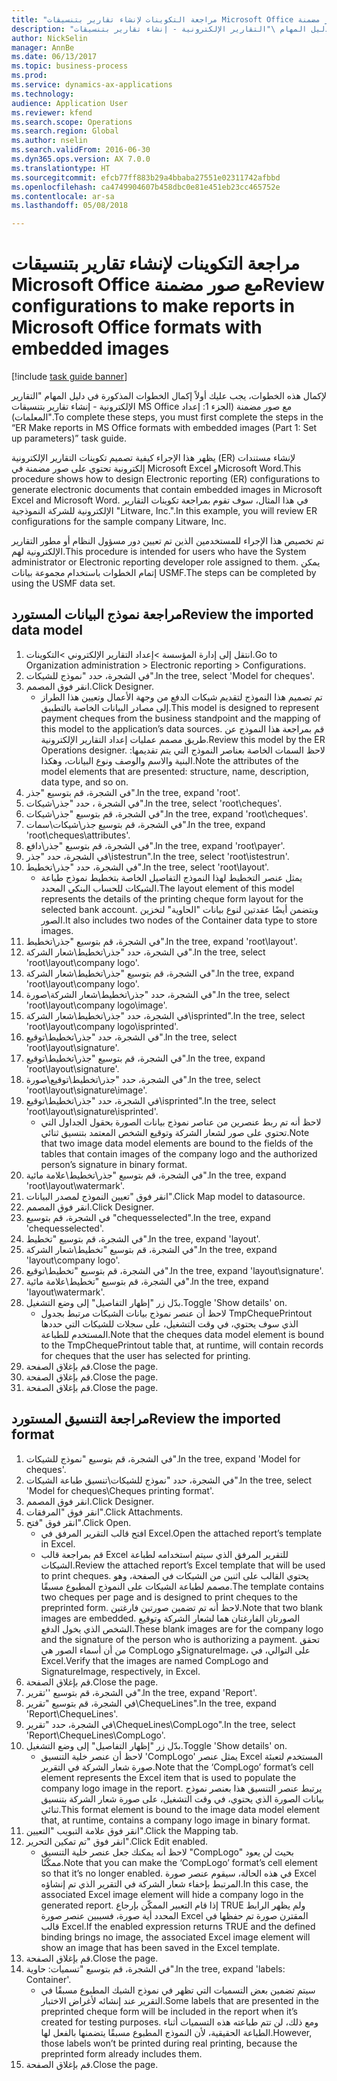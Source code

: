 ```yaml
--- 
title: "مراجعة التكوينات لإنشاء تقارير بتنسيقات Microsoft Office مع صور مضمنة"
description: "لإكمال هذه الخطوات، يجب عليك أولاً إكمال الخطوات المذكورة في دليل المهام \"التقارير الإلكترونية - إنشاء تقارير بتنسيقات MS Office مع صور مضمنة (الجزء 1 - إعداد المعلمات)‬\"."
author: NickSelin
manager: AnnBe
ms.date: 06/13/2017
ms.topic: business-process
ms.prod: 
ms.service: dynamics-ax-applications
ms.technology: 
audience: Application User
ms.reviewer: kfend
ms.search.scope: Operations
ms.search.region: Global
ms.author: nselin
ms.search.validFrom: 2016-06-30
ms.dyn365.ops.version: AX 7.0.0
ms.translationtype: HT
ms.sourcegitcommit: efcb77ff883b29a4bbaba27551e02311742afbbd
ms.openlocfilehash: ca4749904607b458dbc0e81e451eb23cc465752e
ms.contentlocale: ar-sa
ms.lasthandoff: 05/08/2018

---
```

# <a name="review-configurations-to-make-reports-in-microsoft-office-formats-with-embedded-images"></a><span data-ttu-id="58fda-103">مراجعة التكوينات لإنشاء تقارير بتنسيقات Microsoft Office مع صور مضمنة</span><span class="sxs-lookup"><span data-stu-id="58fda-103">Review configurations to make reports in Microsoft Office formats with embedded images</span></span>

[!include [task guide banner](../../includes/task-guide-banner.md)]

<span data-ttu-id="58fda-104">لإكمال هذه الخطوات، يجب عليك أولاً إكمال الخطوات المذكورة في دليل المهام "التقارير الإلكترونية - إنشاء تقارير بتنسيقات MS Office مع صور مضمنة (الجزء 1: إعداد المعلمات)‬".</span><span class="sxs-lookup"><span data-stu-id="58fda-104">To complete these steps, you must first complete the steps in the “ER Make reports in MS Office formats with embedded images (Part 1: Set up parameters)” task guide.</span></span>

<span data-ttu-id="58fda-105">يظهر هذا الإجراء كيفية تصميم تكوينات التقارير الإلكترونية (ER) لإنشاء مستندات إلكترونية تحتوي على صور مضمنة في Microsoft Excel وMicrosoft Word.</span><span class="sxs-lookup"><span data-stu-id="58fda-105">This procedure shows how to design Electronic reporting (ER) configurations to generate electronic documents that contain embedded images in Microsoft Excel and Microsoft Word.</span></span> <span data-ttu-id="58fda-106">في هذا المثال، سوف تقوم بمراجعة تكوينات التقارير الإلكترونية للشركة النموذجية "Litware, Inc.".</span><span class="sxs-lookup"><span data-stu-id="58fda-106">In this example, you will review ER configurations for the sample company Litware, Inc.</span></span> 

<span data-ttu-id="58fda-107">تم تخصيص هذا الإجراء للمستخدمين الذين تم تعيين دور مسؤول النظام أو مطور التقارير الإلكترونية لهم.</span><span class="sxs-lookup"><span data-stu-id="58fda-107">This procedure is intended for users who have the System administrator or Electronic reporting developer role assigned to them.</span></span> <span data-ttu-id="58fda-108">يمكن إتمام الخطوات باستخدام مجموعة بيانات USMF.</span><span class="sxs-lookup"><span data-stu-id="58fda-108">The steps can be completed by using the USMF data set.</span></span>


## <a name="review-the-imported-data-model"></a><span data-ttu-id="58fda-109">مراجعة نموذج البيانات المستورد</span><span class="sxs-lookup"><span data-stu-id="58fda-109">Review the imported data model</span></span>
1. <span data-ttu-id="58fda-110">انتقل إلى إدارة المؤسسة >إعداد التقارير الإلكتروني >التكوينات.</span><span class="sxs-lookup"><span data-stu-id="58fda-110">Go to Organization administration > Electronic reporting > Configurations.</span></span>
2. <span data-ttu-id="58fda-111">في الشجرة، حدد "نموذج للشيكات".</span><span class="sxs-lookup"><span data-stu-id="58fda-111">In the tree, select 'Model for cheques'.</span></span>
3. <span data-ttu-id="58fda-112">انقر فوق المصمم.</span><span class="sxs-lookup"><span data-stu-id="58fda-112">Click Designer.</span></span>
    * <span data-ttu-id="58fda-113">تم تصميم هذا النموذج لتقديم شيكات الدفع من وجهة الأعمال وتعيين هذا الطراز إلى مصادر البيانات الخاصة بالتطبيق.</span><span class="sxs-lookup"><span data-stu-id="58fda-113">This model is designed to represent payment cheques from the business standpoint and the mapping of this model to the application’s data sources.</span></span> <span data-ttu-id="58fda-114">قم بمراجعة هذا النموذج عن طريق مصمم عمليات إعداد التقارير الإلكترونية.</span><span class="sxs-lookup"><span data-stu-id="58fda-114">Review this model by the ER Operations designer.</span></span> <span data-ttu-id="58fda-115">لاحظ السمات الخاصة بعناصر النموذج التي يتم تقديمها: البنية والاسم والوصف ونوع البيانات، وهكذا.</span><span class="sxs-lookup"><span data-stu-id="58fda-115">Note the attributes of the model elements that are presented: structure, name, description, data type, and so on.</span></span>   
4. <span data-ttu-id="58fda-116">في الشجرة، قم بتوسيع "جذر".</span><span class="sxs-lookup"><span data-stu-id="58fda-116">In the tree, expand 'root'.</span></span>
5. <span data-ttu-id="58fda-117">في الشجرة ، حدد "جذر\شيكات".</span><span class="sxs-lookup"><span data-stu-id="58fda-117">In the tree, select 'root\cheques'.</span></span>
6. <span data-ttu-id="58fda-118">في الشجرة، قم بتوسيع "جذر\شيكات".</span><span class="sxs-lookup"><span data-stu-id="58fda-118">In the tree, expand 'root\cheques'.</span></span>
7. <span data-ttu-id="58fda-119">في الشجرة، قم بتوسيع جذر\شيكات\سمات".</span><span class="sxs-lookup"><span data-stu-id="58fda-119">In the tree, expand 'root\cheques\attributes'.</span></span>
8. <span data-ttu-id="58fda-120">في الشجرة، قم بتوسيع "جذر\دافع".</span><span class="sxs-lookup"><span data-stu-id="58fda-120">In the tree, expand 'root\payer'.</span></span>
9. <span data-ttu-id="58fda-121">في الشجرة، حدد "جذر\istestrun".</span><span class="sxs-lookup"><span data-stu-id="58fda-121">In the tree, select 'root\istestrun'.</span></span>
10. <span data-ttu-id="58fda-122">في الشجرة، حدد "جذر\تخطيط".</span><span class="sxs-lookup"><span data-stu-id="58fda-122">In the tree, select 'root\layout'.</span></span>
    * <span data-ttu-id="58fda-123">يمثل عنصر التخطيط لهذا النموذج التفاصيل الخاصة بتخطيط نموذج طباعة الشيكات للحساب البنكي المحدد.</span><span class="sxs-lookup"><span data-stu-id="58fda-123">The layout element of this model represents the details of the printing cheque form layout for the selected bank account.</span></span> <span data-ttu-id="58fda-124">ويتضمن أيضًا عقدتين لنوع بيانات "الحاوية" لتخزين الصور.</span><span class="sxs-lookup"><span data-stu-id="58fda-124">It also includes two nodes of the Container data type to store images.</span></span>   
11. <span data-ttu-id="58fda-125">في الشجرة، قم بتوسيع "جذر\تخطيط".</span><span class="sxs-lookup"><span data-stu-id="58fda-125">In the tree, expand 'root\layout'.</span></span>
12. <span data-ttu-id="58fda-126">في الشجرة، حدد "جذر\تخطيط\شعار الشركة".</span><span class="sxs-lookup"><span data-stu-id="58fda-126">In the tree, select 'root\layout\company logo'.</span></span>
13. <span data-ttu-id="58fda-127">في الشجرة، قم بتوسيع "جذر\تخطيط\شعار الشركة".</span><span class="sxs-lookup"><span data-stu-id="58fda-127">In the tree, expand 'root\layout\company logo'.</span></span>
14. <span data-ttu-id="58fda-128">في الشجرة، حدد "جذر\تخطيط\شعار الشركة\صورة".</span><span class="sxs-lookup"><span data-stu-id="58fda-128">In the tree, select 'root\layout\company logo\image'.</span></span>
15. <span data-ttu-id="58fda-129">في الشجرة، حدد "جذر\تخطيط\شعار الشركة\isprinted".</span><span class="sxs-lookup"><span data-stu-id="58fda-129">In the tree, select 'root\layout\company logo\isprinted'.</span></span>
16. <span data-ttu-id="58fda-130">في الشجرة، حدد "جذر\تخطيط\توقيع".</span><span class="sxs-lookup"><span data-stu-id="58fda-130">In the tree, select 'root\layout\signature'.</span></span>
17. <span data-ttu-id="58fda-131">في الشجرة، قم بتوسيع "جذر\تخطيط\توقيع".</span><span class="sxs-lookup"><span data-stu-id="58fda-131">In the tree, expand 'root\layout\signature'.</span></span>
18. <span data-ttu-id="58fda-132">في الشجرة، حدد "جذر\تخطيط\توقيع\صورة".</span><span class="sxs-lookup"><span data-stu-id="58fda-132">In the tree, select 'root\layout\signature\image'.</span></span>
19. <span data-ttu-id="58fda-133">في الشجرة، حدد "جذر\تخطيط\توقيع\isprinted".</span><span class="sxs-lookup"><span data-stu-id="58fda-133">In the tree, select 'root\layout\signature\isprinted'.</span></span>
    * <span data-ttu-id="58fda-134">لاحظ أنه تم ربط عنصرين من عناصر نموذج بيانات الصورة بحقول الجداول التي تحتوي على صور لشعار الشركة وتوقيع الشخص المعتمد بتنسيق ثنائي.</span><span class="sxs-lookup"><span data-stu-id="58fda-134">Note that two image data model elements are bound to the fields of the tables that contain images of the company logo and the authorized person’s signature in binary format.</span></span>  
20. <span data-ttu-id="58fda-135">في الشجرة، قم بتوسيع "جذر\تخطيط\علامة مائية".</span><span class="sxs-lookup"><span data-stu-id="58fda-135">In the tree, expand 'root\layout\watermark'.</span></span>
21. <span data-ttu-id="58fda-136">انقر فوق "تعيين النموذج لمصدر البيانات".</span><span class="sxs-lookup"><span data-stu-id="58fda-136">Click Map model to datasource.</span></span>
22. <span data-ttu-id="58fda-137">انقر فوق المصمم.</span><span class="sxs-lookup"><span data-stu-id="58fda-137">Click Designer.</span></span>
23. <span data-ttu-id="58fda-138">في الشجرة، قم بتوسيع "chequesselected".</span><span class="sxs-lookup"><span data-stu-id="58fda-138">In the tree, expand 'chequesselected'.</span></span>
24. <span data-ttu-id="58fda-139">في الشجرة، قم بتوسيع "تخطيط".</span><span class="sxs-lookup"><span data-stu-id="58fda-139">In the tree, expand 'layout'.</span></span>
25. <span data-ttu-id="58fda-140">في الشجرة، قم بتوسيع "تخطيط\شعار الشركة".</span><span class="sxs-lookup"><span data-stu-id="58fda-140">In the tree, expand 'layout\company logo'.</span></span>
26. <span data-ttu-id="58fda-141">في الشجرة، قم بتوسيع "تخطيط\توقيع".</span><span class="sxs-lookup"><span data-stu-id="58fda-141">In the tree, expand 'layout\signature'.</span></span>
27. <span data-ttu-id="58fda-142">في الشجرة، قم بتوسيع "تخطيط\علامة مائية".</span><span class="sxs-lookup"><span data-stu-id="58fda-142">In the tree, expand 'layout\watermark'.</span></span>
28. <span data-ttu-id="58fda-143">بدّل زر "إظهار التفاصيل" إلى وضع التشغيل.</span><span class="sxs-lookup"><span data-stu-id="58fda-143">Toggle 'Show details' on.</span></span>
    * <span data-ttu-id="58fda-144">لاحظ أن عنصر نموذج بيانات الشيكات مرتبط بجدول TmpChequePrintout الذي سوف يحتوي، في وقت التشغيل، على سجلات للشيكات التي حددها المستخدم للطباعة.</span><span class="sxs-lookup"><span data-stu-id="58fda-144">Note that the cheques data model element is bound to the TmpChequePrintout table that, at runtime, will contain records for cheques that the user has selected for printing.</span></span>   
29. <span data-ttu-id="58fda-145">قم بإغلاق الصفحة.</span><span class="sxs-lookup"><span data-stu-id="58fda-145">Close the page.</span></span>
30. <span data-ttu-id="58fda-146">قم بإغلاق الصفحة.</span><span class="sxs-lookup"><span data-stu-id="58fda-146">Close the page.</span></span>
31. <span data-ttu-id="58fda-147">قم بإغلاق الصفحة.</span><span class="sxs-lookup"><span data-stu-id="58fda-147">Close the page.</span></span>

## <a name="review-the-imported-format"></a><span data-ttu-id="58fda-148">مراجعة التنسيق المستورد</span><span class="sxs-lookup"><span data-stu-id="58fda-148">Review the imported format</span></span>
1. <span data-ttu-id="58fda-149">في الشجرة، قم بتوسيع "نموذج للشيكات".</span><span class="sxs-lookup"><span data-stu-id="58fda-149">In the tree, expand 'Model for cheques'.</span></span>
2. <span data-ttu-id="58fda-150">في الشجرة، حدد "نموذج للشيكات\تنسيق طباعة الشيكات".</span><span class="sxs-lookup"><span data-stu-id="58fda-150">In the tree, select 'Model for cheques\Cheques printing format'.</span></span>
3. <span data-ttu-id="58fda-151">انقر فوق المصمم.</span><span class="sxs-lookup"><span data-stu-id="58fda-151">Click Designer.</span></span>
4. <span data-ttu-id="58fda-152">انقر فوق "المرفقات".</span><span class="sxs-lookup"><span data-stu-id="58fda-152">Click Attachments.</span></span>
5. <span data-ttu-id="58fda-153">انقر فوق "فتح".</span><span class="sxs-lookup"><span data-stu-id="58fda-153">Click Open.</span></span>
    * <span data-ttu-id="58fda-154">افتح قالب التقرير المرفق في Excel.</span><span class="sxs-lookup"><span data-stu-id="58fda-154">Open the attached report’s template in Excel.</span></span>  
    * <span data-ttu-id="58fda-155">قم بمراجعة قالب Excel للتقرير المرفق الذي سيتم استخدامه لطباعة الشيكات.</span><span class="sxs-lookup"><span data-stu-id="58fda-155">Review the attached report’s Excel template that will be used to print cheques.</span></span> <span data-ttu-id="58fda-156">يحتوي القالب على اثنين من الشيكات في الصفحة، وهو مصمم لطباعة الشيكات على النموذج المطبوع مسبقًا.</span><span class="sxs-lookup"><span data-stu-id="58fda-156">The template contains two cheques per page and is designed to print cheques to the preprinted form.</span></span> <span data-ttu-id="58fda-157">لاحظ أنه تم تضمين صورتين فارغتين.</span><span class="sxs-lookup"><span data-stu-id="58fda-157">Note that two blank images are embedded.</span></span> <span data-ttu-id="58fda-158">الصورتان الفارغتان هما لشعار الشركة وتوقيع الشخص الذي يخول الدفع.</span><span class="sxs-lookup"><span data-stu-id="58fda-158">These blank images are for the company logo and the signature of the person who is authorizing a payment.</span></span> <span data-ttu-id="58fda-159">تحقق من أن أسماء الصور هي CompLogo وSignatureImage، على التوالي، في Excel.</span><span class="sxs-lookup"><span data-stu-id="58fda-159">Verify that the images are named CompLogo and SignatureImage, respectively, in Excel.</span></span>   
6. <span data-ttu-id="58fda-160">قم بإغلاق الصفحة.</span><span class="sxs-lookup"><span data-stu-id="58fda-160">Close the page.</span></span>
7. <span data-ttu-id="58fda-161">في الشجرة، قم بتوسيع ''تقرير".</span><span class="sxs-lookup"><span data-stu-id="58fda-161">In the tree, expand 'Report'.</span></span>
8. <span data-ttu-id="58fda-162">في الشجرة، قم بتوسيع "تقرير\ChequeLines".</span><span class="sxs-lookup"><span data-stu-id="58fda-162">In the tree, expand 'Report\ChequeLines'.</span></span>
9. <span data-ttu-id="58fda-163">في الشجرة، حدد "تقرير\ChequeLines\CompLogo".</span><span class="sxs-lookup"><span data-stu-id="58fda-163">In the tree, select 'Report\ChequeLines\CompLogo'.</span></span>
10. <span data-ttu-id="58fda-164">بدّل زر "إظهار التفاصيل" إلى وضع التشغيل.</span><span class="sxs-lookup"><span data-stu-id="58fda-164">Toggle 'Show details' on.</span></span>
    * <span data-ttu-id="58fda-165">لاحظ أن عنصر خلية التنسيق 'CompLogo' يمثل عنصر Excel المستخدم لتعبئة صورة شعار الشركة في التقرير.</span><span class="sxs-lookup"><span data-stu-id="58fda-165">Note that the ‘CompLogo’ format’s cell element represents the Excel item that is used to populate the company logo image in the report.</span></span> <span data-ttu-id="58fda-166">يرتبط عنصر التنسيق هذا بعنصر نموذج بيانات الصورة الذي يحتوي، في وقت التشغيل، على صورة شعار الشركة بتنسيق ثنائي.</span><span class="sxs-lookup"><span data-stu-id="58fda-166">This format element is bound to the image data model element that, at runtime, contains a company logo image in binary format.</span></span>   
11. <span data-ttu-id="58fda-167">انقر فوق علامة التبويب "التعيين".</span><span class="sxs-lookup"><span data-stu-id="58fda-167">Click the Mapping tab.</span></span>
12. <span data-ttu-id="58fda-168">انقر فوق "تم تمكين ‏‏التحرير".</span><span class="sxs-lookup"><span data-stu-id="58fda-168">Click Edit enabled.</span></span>
    * <span data-ttu-id="58fda-169">لاحظ أنه يمكنك جعل عنصر خلية التنسيق "CompLogo" بحيث لن يعود ممكّنًا.</span><span class="sxs-lookup"><span data-stu-id="58fda-169">Note that you can make the ‘CompLogo’ format’s cell element so that it’s no longer enabled.</span></span> <span data-ttu-id="58fda-170">في هذه الحالة، سيقوم عنصر صورة Excel المرتبط بإخفاء شعار الشركة في التقرير الذي تم إنشاؤه.</span><span class="sxs-lookup"><span data-stu-id="58fda-170">In this case, the associated Excel image element will hide a company logo in the generated report.</span></span> <span data-ttu-id="58fda-171">إذا قام التعبير الممكّن بإرجاع TRUE ولم يظهر الرابط المحدد أية صورة، فسيبين عنصر صورة Excel المقترن صورة تم حفظها في قالب Excel.</span><span class="sxs-lookup"><span data-stu-id="58fda-171">If the enabled expression returns TRUE and the defined binding brings no image, the associated Excel image element will show an image that has been saved in the Excel template.</span></span>   
13. <span data-ttu-id="58fda-172">قم بإغلاق الصفحة.</span><span class="sxs-lookup"><span data-stu-id="58fda-172">Close the page.</span></span>
14. <span data-ttu-id="58fda-173">في الشجرة، قم بتوسيع "تسميات: حاوية".</span><span class="sxs-lookup"><span data-stu-id="58fda-173">In the tree, expand 'labels: Container'.</span></span>
    * <span data-ttu-id="58fda-174">سيتم تضمين بعض التسميات التي تظهر في نموذج الشيك المطبوع مسبقًا في التقرير عند إنشائه لأغراض الاختبار.</span><span class="sxs-lookup"><span data-stu-id="58fda-174">Some labels that are presented in the preprinted cheque form will be included in the report when it’s created for testing purposes.</span></span> <span data-ttu-id="58fda-175">ومع ذلك، لن تتم طباعته هذه التسميات أثناء الطباعة الحقيقية، لأن النموذج المطبوع مسبقًا يتضمنها بالفعل لها.</span><span class="sxs-lookup"><span data-stu-id="58fda-175">However, those labels won’t be printed during real printing, because the preprinted form already includes them.</span></span>  
15. <span data-ttu-id="58fda-176">قم بإغلاق الصفحة.</span><span class="sxs-lookup"><span data-stu-id="58fda-176">Close the page.</span></span>


